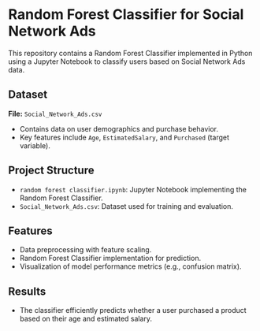 # Random Forest Classifier for Social Network Ads

This repository contains a Random Forest Classifier implemented in Python using a Jupyter Notebook to classify users based on Social Network Ads data.

## Dataset
**File:** `Social_Network_Ads.csv`
- Contains data on user demographics and purchase behavior.
- Key features include `Age`, `EstimatedSalary`, and `Purchased` (target variable).

## Project Structure
- `random forest classifier.ipynb`: Jupyter Notebook implementing the Random Forest Classifier.
- `Social_Network_Ads.csv`: Dataset used for training and evaluation.

## Features
- Data preprocessing with feature scaling.
- Random Forest Classifier implementation for prediction.
- Visualization of model performance metrics (e.g., confusion matrix).

## Results
- The classifier efficiently predicts whether a user purchased a product based on their age and estimated salary.



